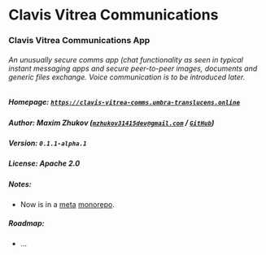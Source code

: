 # Clavis Vitrea Communications
### Clavis Vitrea Communications App
###### *An unusually secure comms app (chat functionality as seen in typical instant messaging apps and secure peer-to-peer images, documents and generic files exchange. Voice communication is to be introduced later.*
##### Homepage: *[`https://clavis-vitrea-comms.umbra-translucens.online`](https://clavis-vitrea-comms.umbra-translucens.online)*
##### Author: *Maxim Zhukov ([`mzhukov31415dev@gmail.com`](mailto:mzhukov31415dev@gmail.com) / [`GitHub`](https://github.com/mzhukov1973))*
##### Version: *`0.1.1-alpha.1`*
##### License: *Apache 2.0*
##### Notes:
 - Now is in a [meta](https://github.com/mateodelnorte/meta) [monorepo](https://github.com/mzhukov1973/clavis-vitrea-comms-meta-monorepo).
##### Roadmap:
 - ...
